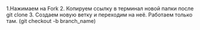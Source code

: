 1.Нажимаем на Fork
2. Копируем ссылку в терминал новой папки после git clone
3. Создаем новую ветку и переходим на неё. Работаем только там. (git checkout -b branch_name)
